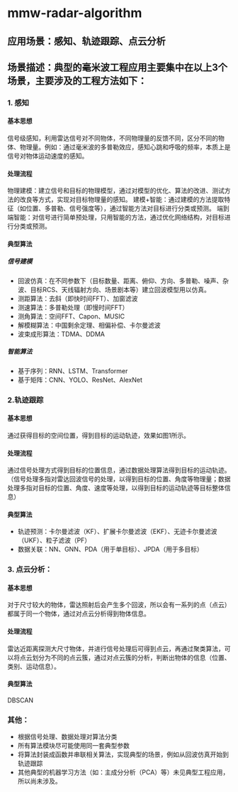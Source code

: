 # mmw-radar-algorithm

## 应用场景：感知、轨迹跟踪、点云分析
## 场景描述：典型的毫米波工程应用主要集中在以上3个场景，主要涉及的工程方法如下：
### 1. 感知
#### 基本思想
信号级感知，利用雷达信号对不同物体，不同物理量的反馈不同，区分不同的物体、物理量。例如：通过毫米波的多普勒效应，感知心跳和呼吸的频率，本质上是信号对物体运动速度的感知。
#### 处理流程
物理建模：建立信号和目标的物理模型，通过对模型的优化、算法的改进、测试方法的改良等方式，实现对目标物理量的感知。
建模+智能：通过建模的方法提取特征（如位置、多普勒、信号强度等），通过智能方法对目标进行分类或预测。
端到端智能：对信号进行简单预处理，只用智能的方法，通过优化网络结构，对目标进行分类或预测。
#### 典型算法
##### 信号建模
- 回波仿真：在不同参数下（目标数量、距离、俯仰、方向、多普勒、噪声、杂波、目标RCS、天线辐射方向、场景剧本等）建立回波模型用以仿真。
- 测距算法：去斜（即快时间FFT）、加窗滤波
- 测速算法：多普勒处理（即慢时间FFT）
- 测角算法：空间FFT、Capon、MUSIC
- 解模糊算法：中国剩余定理、相偏补偿、卡尔曼滤波
- 波束成形算法：TDMA、DDMA
##### 智能算法
- 基于序列：RNN、LSTM、Transformer
- 基于矩阵：CNN、YOLO、ResNet、AlexNet
### 2.轨迹跟踪
#### 基本思想
通过获得目标的空间位置，得到目标的运动轨迹，效果如图1所示。
#### 处理流程
通过信号处理方式得到目标的位置信息，通过数据处理算法得到目标的运动轨迹。（信号处理多指对雷达回波信号的处理，以得到目标的位置、角度等物理量；数据处理多指对目标的位置、角度、速度等处理，以得到目标的运动轨迹等目标整体信息）
#### 典型算法
- 轨迹预测：卡尔曼滤波（KF）、扩展卡尔曼滤波（EKF）、无迹卡尔曼滤波（UKF）、粒子滤波（PF）
- 数据关联：NN、GNN、PDA（用于单目标）、JPDA（用于多目标）
### 3. 点云分析：
#### 基本思想
对于尺寸较大的物体，雷达照射后会产生多个回波，所以会有一系列的点（点云）都属于同一个物体，通过对点云分析得到物体信息。
#### 处理流程
雷达近距离探测大尺寸物体，并进行信号处理后可得到点云，再通过聚类算法，可以将点云划分为不同的点云簇，通过对点云簇的分析，判断出物体的信息（位置、类别、运动信息）。
#### 典型算法
DBSCAN

### 其他：
- 根据信号处理、数据处理对算法分类
- 所有算法模块尽可能使用同一套典型参数
- 将算法封装成函数并串联相关算法，实现典型的场景，例如从回波仿真开始到轨迹跟踪
- 其他典型的机器学习方法（如：主成分分析（PCA）等）未见典型工程应用，所以尚未涉及。
